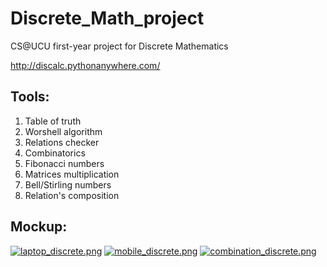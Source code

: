 # Discrete_Math_project
CS@UCU first-year project for Discrete Mathematics

http://discalc.pythonanywhere.com/

## Tools:
1. Table of truth
2. Worshell algorithm
3. Relations checker
4. Combinatorics
5. Fibonacci numbers
6. Matrices multiplication
7. Bell/Stirling numbers
8. Relation's composition



## Mockup:
[![laptop_discrete.png](https://marianpetruk.github.io/img/laptop_discrete.png)](https://marianpetruk.github.io/img/laptop_discrete.png)
[![mobile_discrete.png](https://marianpetruk.github.io/img/mobile_discrete.png)](https://marianpetruk.github.io/img/mobile_discrete.png)
[![combination_discrete.png](https://marianpetruk.github.io/img/combination_discrete.png)](https://marianpetruk.github.io/img/combination_discrete.png)
